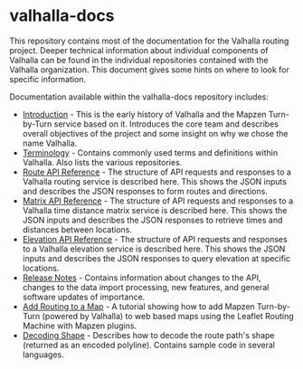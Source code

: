 # valhalla-docs
This repository contains most of the documentation for the Valhalla routing project. Deeper technical information about individual components of Valhalla can be found in the individual repositories contained with the Valhalla organization. This document gives some hints on where to look for specific information.

Documentation available within the valhalla-docs repository includes:

- [Introduction](./valhalla-intro.md) - This is the early history of Valhalla and the Mapzen Turn-by-Turn service based on it. Introduces the core team and describes overall objectives of the project and some insight on why we chose the name Valhalla.
- [Terminology](https://github.com/valhalla/valhalla-docs/terminology.md) - Contains commonly used terms and definitions within Valhalla. Also lists the various repositories.
- [Route API Reference](https://github.com/valhalla/valhalla-docs/api-reference.md) - The structure of API requests and responses to a Valhalla routing service is described here. This shows the JSON inputs and describes the JSON responses to form routes and directions.
-  [Matrix API Reference](https://github.com/valhalla/valhalla-docs/matrix/api-reference.md) - The structure of API requests and responses to a Valhalla time distance matrix service is described here. This shows the JSON inputs and describes the JSON responses to retrieve times and distances between locations.
-  [Elevation API Reference](https://github.com/valhalla/valhalla-docs/elevation/elevation-service.md) - The structure of API requests and responses to a Valhalla elevation service is described here. This shows the JSON inputs and describes the JSON responses to query elevation at specific locations.
- [Release Notes](https://github.com/valhalla/valhalla-docs/release-notes.md) - Contains information about changes  to the API, changes to the data import processing, new features, and general software updates of importance.
- [Add Routing to a Map](https://github.com/valhalla/valhalla-docs/add-routing-to-a-map.md) - A tutorial showing how to add Mapzen Turn-by-Turn (powered by Valhalla) to web based maps using the Leaflet Routing Machine with Mapzen plugins.
- [Decoding Shape](https://github.com/valhalla/valhalla-docs/decoding.md) - Describes how to decode the route path's shape (returned as an encoded polyline). Contains sample code in several languages.
